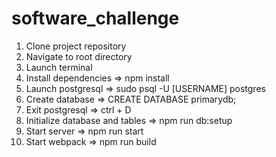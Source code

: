 # software_challenge

1.  Clone project repository
2.  Navigate to root directory
3.  Launch terminal
4.  Install dependencies => npm install
5.  Launch postgresql => sudo psql -U [USERNAME] postgres
6.  Create database => CREATE DATABASE primarydb;
7.  Exit postgresql => ctrl + D
8.  Initialize database and tables => npm run db:setup
9.  Start server => npm run start
10. Start webpack => npm run build
